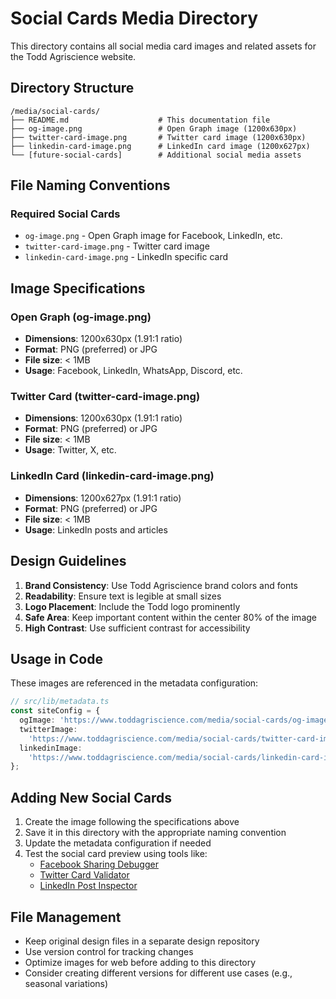 # Social Cards Media Directory

This directory contains all social media card images and related assets for the Todd Agriscience website.

## Directory Structure

```
/media/social-cards/
├── README.md                    # This documentation file
├── og-image.png                 # Open Graph image (1200x630px)
├── twitter-card-image.png       # Twitter card image (1200x630px)
├── linkedin-card-image.png      # LinkedIn card image (1200x627px)
└── [future-social-cards]        # Additional social media assets
```

## File Naming Conventions

### Required Social Cards

- `og-image.png` - Open Graph image for Facebook, LinkedIn, etc.
- `twitter-card-image.png` - Twitter card image
- `linkedin-card-image.png` - LinkedIn specific card

## Image Specifications

### Open Graph (og-image.png)

- **Dimensions**: 1200x630px (1.91:1 ratio)
- **Format**: PNG (preferred) or JPG
- **File size**: < 1MB
- **Usage**: Facebook, LinkedIn, WhatsApp, Discord, etc.

### Twitter Card (twitter-card-image.png)

- **Dimensions**: 1200x630px (1.91:1 ratio)
- **Format**: PNG (preferred) or JPG
- **File size**: < 1MB
- **Usage**: Twitter, X, etc.

### LinkedIn Card (linkedin-card-image.png)

- **Dimensions**: 1200x627px (1.91:1 ratio)
- **Format**: PNG (preferred) or JPG
- **File size**: < 1MB
- **Usage**: LinkedIn posts and articles

## Design Guidelines

1. **Brand Consistency**: Use Todd Agriscience brand colors and fonts
2. **Readability**: Ensure text is legible at small sizes
3. **Logo Placement**: Include the Todd logo prominently
4. **Safe Area**: Keep important content within the center 80% of the image
5. **High Contrast**: Use sufficient contrast for accessibility

## Usage in Code

These images are referenced in the metadata configuration:

```typescript
// src/lib/metadata.ts
const siteConfig = {
  ogImage: 'https://www.toddagriscience.com/media/social-cards/og-image.png',
  twitterImage:
    'https://www.toddagriscience.com/media/social-cards/twitter-card-image.png',
  linkedinImage:
    'https://www.toddagriscience.com/media/social-cards/linkedin-card-image.png',
};
```

## Adding New Social Cards

1. Create the image following the specifications above
2. Save it in this directory with the appropriate naming convention
3. Update the metadata configuration if needed
4. Test the social card preview using tools like:
   - [Facebook Sharing Debugger](https://developers.facebook.com/tools/debug/)
   - [Twitter Card Validator](https://cards-dev.twitter.com/validator)
   - [LinkedIn Post Inspector](https://www.linkedin.com/post-inspector/)

## File Management

- Keep original design files in a separate design repository
- Use version control for tracking changes
- Optimize images for web before adding to this directory
- Consider creating different versions for different use cases (e.g., seasonal variations)
